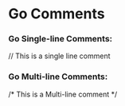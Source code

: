 # Go Comments

### Go Single-line Comments:

// This is a single line comment

### Go Multi-line Comments:

/* This is a
Multi-line comment */